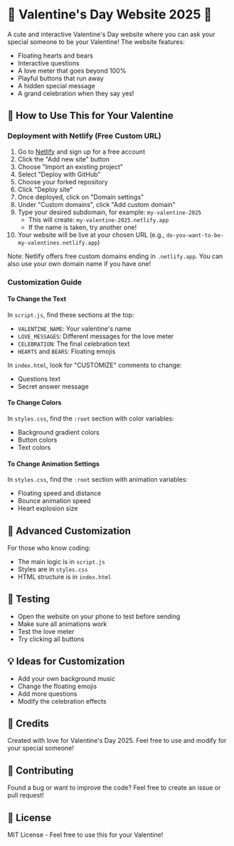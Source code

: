 # 💝 Valentine's Day Website 2025 💝

A cute and interactive Valentine's Day website where you can ask your special someone to be your Valentine! The website features:
- Floating hearts and bears
- Interactive questions
- A love meter that goes beyond 100%
- Playful buttons that run away
- A hidden special message
- A grand celebration when they say yes!

## 🎯 How to Use This for Your Valentine

### Deployment with Netlify (Free Custom URL)
1. Go to [Netlify](https://www.netlify.com/) and sign up for a free account
2. Click the "Add new site" button
3. Choose "Import an existing project"
4. Select "Deploy with GitHub"
5. Choose your forked repository
6. Click "Deploy site"
7. Once deployed, click on "Domain settings"
8. Under "Custom domains", click "Add custom domain"
9. Type your desired subdomain, for example: `my-valentine-2025`
   - This will create: `my-valentine-2025.netlify.app`
   - If the name is taken, try another one!
10. Your website will be live at your chosen URL (e.g., `do-you-want-to-be-my-valentines.netlify.app`)

Note: Netlify offers free custom domains ending in `.netlify.app`. You can also use your own domain name if you have one!

### Customization Guide

#### To Change the Text
In `script.js`, find these sections at the top:
- `VALENTINE_NAME`: Your valentine's name
- `LOVE_MESSAGES`: Different messages for the love meter
- `CELEBRATION`: The final celebration text
- `HEARTS` and `BEARS`: Floating emojis

In `index.html`, look for "CUSTOMIZE" comments to change:
- Questions text
- Secret answer message

#### To Change Colors
In `styles.css`, find the `:root` section with color variables:
- Background gradient colors
- Button colors
- Text colors

#### To Change Animation Settings
In `styles.css`, find the `:root` section with animation variables:
- Floating speed and distance
- Bounce animation speed
- Heart explosion size

## 🚀 Advanced Customization
For those who know coding:
- The main logic is in `script.js`
- Styles are in `styles.css`
- HTML structure is in `index.html`

## 📱 Testing
- Open the website on your phone to test before sending
- Make sure all animations work
- Test the love meter
- Try clicking all buttons

## 💡 Ideas for Customization
- Add your own background music
- Change the floating emojis
- Add more questions
- Modify the celebration effects

## 💖 Credits
Created with love for Valentine's Day 2025. Feel free to use and modify for your special someone!

## 🤝 Contributing
Found a bug or want to improve the code? Feel free to create an issue or pull request!

## 📜 License
MIT License - Feel free to use this for your Valentine! 